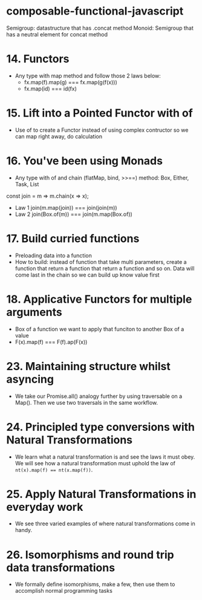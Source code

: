 # composable-functional-javascript

Semigroup: datastructure that has .concat method
Monoid: Semigroup that has a neutral element for concat method

# 14. Functors
* Any type with map method and follow those 2 laws below:
  * fx.map(f).map(g) === fx.map(g(f(x)))
  * fx.map(id) === id(fx)

# 15. Lift into a Pointed Functor with of
* Use of to create a Functor instead of using complex contructor so we can map right away, do calculation

# 16. You've been using Monads
* Any type with of and chain (flatMap, bind, >>==) method: Box, Either, Task, List

const join = m =>
  m.chain(x => x);

* Law 1 join(m.map(join)) === join(join(m))
* Law 2 join(Box.of(m)) === join(m.map(Box.of))

# 17. Build curried functions
* Preloading data into a function
* How to build: instead of function that take multi parameters, create a function that return a function that return a function and so on. Data will come last in the chain so we can build up know value first

# 18. Applicative Functors for multiple arguments
* Box of a function we want to apply that funciton to another Box of a value
* F(x).map(f) === F(f).ap(F(x))


# 23. Maintaining structure whilst asyncing 
* We take our Promise.all() analogy further by using traversable on a Map(). Then we use two traversals in the same workflow.

# 24. Principled type conversions with Natural Transformations
* We learn what a natural transformation is and see the laws it must obey. We will see how a natural transformation must uphold the law of `nt(x).map(f) == nt(x.map(f))`.

# 25. Apply Natural Transformations in everyday work
* We see three varied examples of where natural transformations come in handy.

# 26. Isomorphisms and round trip data transformations
* We formally define isomorphisms, make a few, then use them to accomplish normal programming tasks

